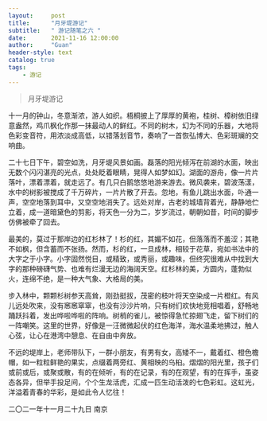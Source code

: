 ```yaml
---
layout:     post
title:      "月牙堤游记"
subtitle:   " 游记随笔之六 "
date:       2021-11-16 12:00:00
author:     "Guan"
header-style: text
catalog: true
tags:
    - 游记
---
```


>月牙堤游记

十一月的钟山，冬意渐浓，游人如织。梧桐披上了厚厚的黄袍，桂树、樟树依旧绿意盎然，鸡爪枫化作那一抹最动人的鲜红。不同的树木，幻为不同的乐器，大地将色彩变音符，用浓淡成高低，以错落划音节，奏响了一首恢弘博大、色彩斑斓的交响曲。 

二十七日下午，碧空如洗，月牙堤风景如画。磊落的阳光倾泻在前湖的水面，映出无数个闪闪湛亮的光点，处处眨着眼睛，晃得人如梦如幻。湖面的游舟，像一片片落叶，漂着漂着，就走远了。有几只白鹅悠悠地游来游去。微风袭来，碧波荡漾，水中的树影被搅成了千万碎片，一片片散了开去。忽地，有鱼儿跳出水面，卟通一声，空空地落到耳中，又空空地消失了。远处对岸，古老的城墙背着光，静静地伫立着，成一道暗黛色的剪影，将天色一分为二，岁岁流过，朝朝如昔，时间的脚步仿佛被牵了回去。

最美的，莫过于那岸边的红杉林了！杉的红，其媚不如花，但落落而不羞涩；其艳不如枫，但含蓄而不张扬。然而，杉的红，一旦成林，相较于花草，宛如书法中的大字之于小字。小字固然悦目，或精致，或秀丽，或趣味，但终究很难从中找到大字的那种磅礴气势、也难有烂漫无边的海阔天空。红杉林的美，方圆内，蓬勃似火，连绵不绝，是一种大气象、大格局的美。

步入林中，颗颗杉树参天高耸，刚劲挺拔，茂密的枝叶将天空染成一片橙红。有风儿远处吹来，没有窸窸窣窣，也没有沙沙片响，只有树们欢快地竞相唱着，舒畅地踊跃抖着，发出哗啦哗啦的阵响。树梢的雀儿，被惊得急忙掠翅飞走，留下树们的一阵嘲笑。这里的世界，好像是一汪微微起伏的红色海洋，海水温柔地拂过，触人心弦，让心在港湾中憩息、在自由中奔放。

不远的堤岸上，老师带队下，一群小朋友，有男有女，高矮不一，戴着红、橙色檐帽，如一粒粒鲜艳的果实，点缀着两旁红、黄相映的乌桕。熠熠的阳光里，孩子们或前或后，或聚或散，有的在倾听，有的在记录，有的在观望，有的在挥手，虽姿态各异，但举手投足间，个个生龙活虎，汇成一匹生动活泼的七色彩虹。这虹光，洋溢着青春的华彩，是如此令人忆往！


二〇二一年十一月二十九日  南京
